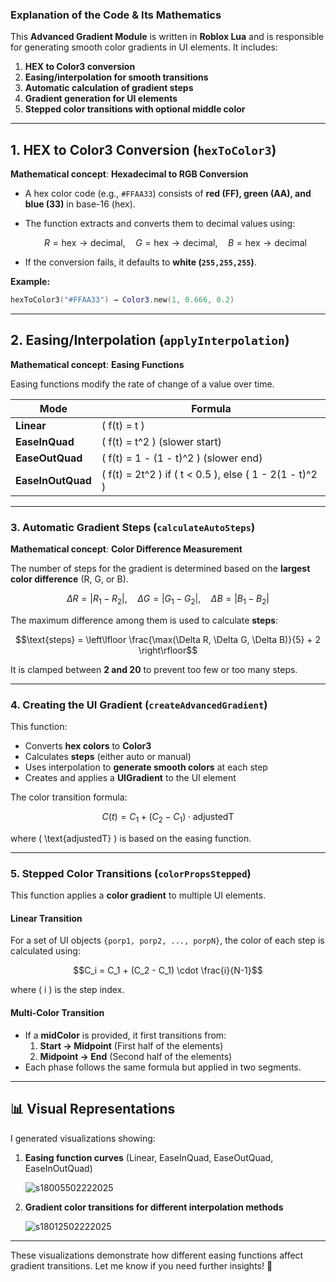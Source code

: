 ### **Explanation of the Code & Its Mathematics**

This **Advanced Gradient Module** is written in **Roblox Lua** and is responsible for generating smooth color gradients in UI elements. It includes:

1. **HEX to Color3 conversion**
2. **Easing/interpolation for smooth transitions**
3. **Automatic calculation of gradient steps**
4. **Gradient generation for UI elements**
5. **Stepped color transitions with optional middle color**

---

## **1. HEX to Color3 Conversion (`hexToColor3`)**
**Mathematical concept**: **Hexadecimal to RGB Conversion**

- A hex color code (e.g., `#FFAA33`) consists of **red (FF), green (AA), and blue (33)** in base-16 (hex).
- The function extracts and converts them to decimal values using:

  ```math
  R = \text{hex} \to \text{decimal}, \quad G = \text{hex} \to \text{decimal}, \quad B = \text{hex} \to \text{decimal}
  ```
- If the conversion fails, it defaults to **white (`255,255,255`)**.

**Example:**

```lua
hexToColor3("#FFAA33") → Color3.new(1, 0.666, 0.2)
```

---

## **2. Easing/Interpolation (`applyInterpolation`)**
**Mathematical concept**: **Easing Functions**

Easing functions modify the rate of change of a value over time.

| Mode | Formula |
|------|---------|
| **Linear** | \( f(t) = t \) |
| **EaseInQuad** | \( f(t) = t^2 \) (slower start) |
| **EaseOutQuad** | \( f(t) = 1 - (1 - t)^2 \) (slower end) |
| **EaseInOutQuad** | \( f(t) = 2t^2 \) if \( t < 0.5 \), else \( 1 - 2(1 - t)^2 \) |

---

### **3. Automatic Gradient Steps (`calculateAutoSteps`)**
**Mathematical concept**: **Color Difference Measurement**

The number of steps for the gradient is determined based on the **largest color difference** (R, G, or B).

```math
\Delta R = |R_1 - R_2|, \quad \Delta G = |G_1 - G_2|, \quad \Delta B = |B_1 - B_2|
```

The maximum difference among them is used to calculate **steps**:

```math
\text{steps} = \left\lfloor \frac{\max(\Delta R, \Delta G, \Delta B)}{5} + 2 \right\rfloor
```

It is clamped between **2 and 20** to prevent too few or too many steps.

---

### **4. Creating the UI Gradient (`createAdvancedGradient`)**
This function:
- Converts **hex colors** to **Color3**
- Calculates **steps** (either auto or manual)
- Uses interpolation to **generate smooth colors** at each step
- Creates and applies a **UIGradient** to the UI element

The color transition formula:

```math
C(t) = C_1 + (C_2 - C_1) \cdot \text{adjustedT}
```

where \( \text{adjustedT} \) is based on the easing function.

---

### **5. Stepped Color Transitions (`colorPropsStepped`)**
This function applies a **color gradient** to multiple UI elements.

#### **Linear Transition**
For a set of UI objects `{porp1, porp2, ..., porpN}`, the color of each step is calculated using:

```math
C_i = C_1 + (C_2 - C_1) \cdot \frac{i}{N-1}
```

where \( i \) is the step index.

#### **Multi-Color Transition**
- If a **midColor** is provided, it first transitions from:
  1. **Start → Midpoint** (First half of the elements)
  2. **Midpoint → End** (Second half of the elements)
- Each phase follows the same formula but applied in two segments.

---

## **📊 Visual Representations**
I generated visualizations showing:

1. **Easing function curves** (Linear, EaseInQuad, EaseOutQuad, EaseInOutQuad)
   
   ![s18005502222025](https://a.okmd.dev/md/67ba02c7ce3ba.png)

2. **Gradient color transitions for different interpolation methods**
   
   ![s18012502222025](https://a.okmd.dev/md/67ba02e5809c9.png)
---

These visualizations demonstrate how different easing functions affect gradient transitions. Let me know if you need further insights! 🚀
